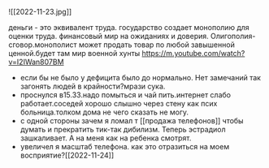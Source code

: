 ![[2022-11-23.jpg]]

деньги - это эквивалент труда.
государство создает монополию для оценки труда.
финансовый мир на ожиданиях и доверия. Олигополия- сговор.монополист может продать товар по  любой завышенной ценной.будет там мир военной хунты 
https://m.youtube.com/watch?v=I2IWan807BM
- если бы не было у дефицита было до нормально. Нет замечаний так загонять людей в крайности?мрази сука.
- проснулся в15.33.надо помыться и чай пить.интернет слабо работает.соседей хорошо слышно через стену как псих больница.толком дома не чего сказать не могу. 
- с одной стороны зачем я ломал т [[продажа телефонов]] чтобы думать и прекратить тик-так дибилизм. Теперь эстрадиол зашкаливает. А на меня как на ребенка смотрят.
- увеличел я масштаб телефона. как это отразиться на моем восприятие?[[2022-11-24]]